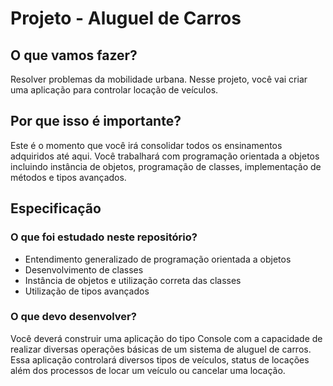 # Projeto - Aluguel de Carros

## O que vamos fazer?

Resolver problemas da mobilidade urbana. Nesse projeto, você vai criar uma aplicação para controlar locação de veículos.

## Por que isso é importante?

Este é o momento que você irá consolidar todos os ensinamentos adquiridos até aqui. Você trabalhará com programação orientada a objetos incluindo instância de objetos, programação de classes, implementação de métodos e tipos avançados.

## Especificação

### O que foi estudado neste repositório?

- Entendimento generalizado de programação orientada a objetos
- Desenvolvimento de classes
- Instância de objetos e utilização correta das classes
- Utilização de tipos avançados

### O que devo desenvolver?

Você deverá construir uma aplicação do tipo Console com a capacidade de realizar diversas operações básicas de um sistema de aluguel de carros. Essa aplicação controlará diversos tipos de veículos, status de locações além dos processos de locar um veículo ou cancelar uma locação.


